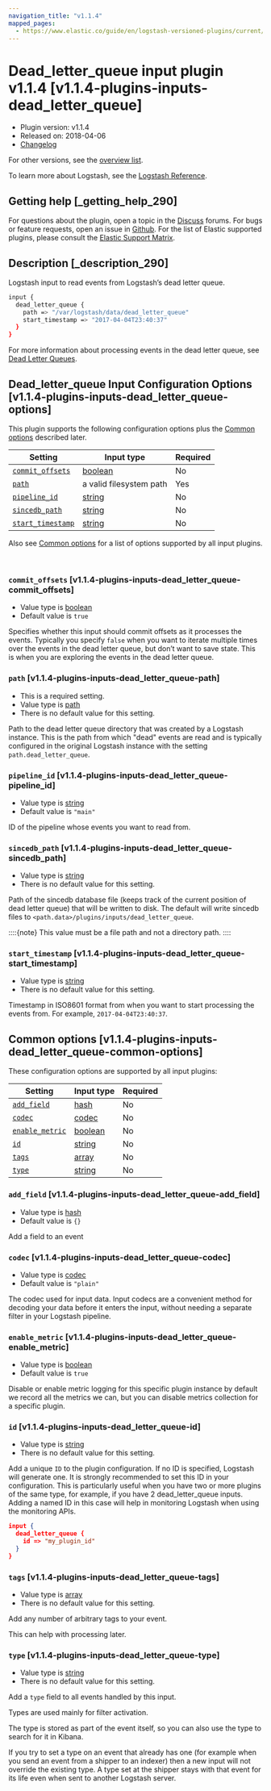 ```yaml
---
navigation_title: "v1.1.4"
mapped_pages:
  - https://www.elastic.co/guide/en/logstash-versioned-plugins/current/v1.1.4-plugins-inputs-dead_letter_queue.html
---
```


# Dead_letter_queue input plugin v1.1.4 [v1.1.4-plugins-inputs-dead_letter_queue]


* Plugin version: v1.1.4
* Released on: 2018-04-06
* [Changelog](https://github.com/logstash-plugins/logstash-input-dead_letter_queue/blob/v1.1.4/CHANGELOG.md)

For other versions, see the [overview list](input-dead_letter_queue-index.md).

To learn more about Logstash, see the [Logstash Reference](logstash://reference/index.md).

## Getting help [_getting_help_290]

For questions about the plugin, open a topic in the [Discuss](http://discuss.elastic.co) forums. For bugs or feature requests, open an issue in [Github](https://github.com/logstash-plugins/logstash-input-dead_letter_queue). For the list of Elastic supported plugins, please consult the [Elastic Support Matrix](https://www.elastic.co/support/matrix#matrix_logstash_plugins).


## Description [_description_290]

Logstash input to read events from Logstash’s dead letter queue.

```sh
input {
  dead_letter_queue {
    path => "/var/logstash/data/dead_letter_queue"
    start_timestamp => "2017-04-04T23:40:37"
  }
}
```

For more information about processing events in the dead letter queue, see [Dead Letter Queues](logstash://reference/dead-letter-queues.md).


## Dead_letter_queue Input Configuration Options [v1.1.4-plugins-inputs-dead_letter_queue-options]

This plugin supports the following configuration options plus the [Common options](v1-1-4-plugins-inputs-dead_letter_queue.md#v1.1.4-plugins-inputs-dead_letter_queue-common-options) described later.

| Setting | Input type | Required |
| --- | --- | --- |
| [`commit_offsets`](v1-1-4-plugins-inputs-dead_letter_queue.md#v1.1.4-plugins-inputs-dead_letter_queue-commit_offsets) | [boolean](logstash://reference/configuration-file-structure.md#boolean) | No |
| [`path`](v1-1-4-plugins-inputs-dead_letter_queue.md#v1.1.4-plugins-inputs-dead_letter_queue-path) | a valid filesystem path | Yes |
| [`pipeline_id`](v1-1-4-plugins-inputs-dead_letter_queue.md#v1.1.4-plugins-inputs-dead_letter_queue-pipeline_id) | [string](logstash://reference/configuration-file-structure.md#string) | No |
| [`sincedb_path`](v1-1-4-plugins-inputs-dead_letter_queue.md#v1.1.4-plugins-inputs-dead_letter_queue-sincedb_path) | [string](logstash://reference/configuration-file-structure.md#string) | No |
| [`start_timestamp`](v1-1-4-plugins-inputs-dead_letter_queue.md#v1.1.4-plugins-inputs-dead_letter_queue-start_timestamp) | [string](logstash://reference/configuration-file-structure.md#string) | No |

Also see [Common options](v1-1-4-plugins-inputs-dead_letter_queue.md#v1.1.4-plugins-inputs-dead_letter_queue-common-options) for a list of options supported by all input plugins.

 

### `commit_offsets` [v1.1.4-plugins-inputs-dead_letter_queue-commit_offsets]

* Value type is [boolean](logstash://reference/configuration-file-structure.md#boolean)
* Default value is `true`

Specifies whether this input should commit offsets as it processes the events. Typically you specify `false` when you want to iterate multiple times over the events in the dead letter queue, but don’t want to save state. This is when you are exploring the events in the dead letter queue.


### `path` [v1.1.4-plugins-inputs-dead_letter_queue-path]

* This is a required setting.
* Value type is [path](logstash://reference/configuration-file-structure.md#path)
* There is no default value for this setting.

Path to the dead letter queue directory that was created by a Logstash instance. This is the path from which "dead" events are read and is typically configured in the original Logstash instance with the setting `path.dead_letter_queue`.


### `pipeline_id` [v1.1.4-plugins-inputs-dead_letter_queue-pipeline_id]

* Value type is [string](logstash://reference/configuration-file-structure.md#string)
* Default value is `"main"`

ID of the pipeline whose events you want to read from.


### `sincedb_path` [v1.1.4-plugins-inputs-dead_letter_queue-sincedb_path]

* Value type is [string](logstash://reference/configuration-file-structure.md#string)
* There is no default value for this setting.

Path of the sincedb database file (keeps track of the current position of dead letter queue) that will be written to disk. The default will write sincedb files to `<path.data>/plugins/inputs/dead_letter_queue`.

::::{note}
This value must be a file path and not a directory path.
::::



### `start_timestamp` [v1.1.4-plugins-inputs-dead_letter_queue-start_timestamp]

* Value type is [string](logstash://reference/configuration-file-structure.md#string)
* There is no default value for this setting.

Timestamp in ISO8601 format from when you want to start processing the events from. For example, `2017-04-04T23:40:37`.



## Common options [v1.1.4-plugins-inputs-dead_letter_queue-common-options]

These configuration options are supported by all input plugins:

| Setting | Input type | Required |
| --- | --- | --- |
| [`add_field`](v1-1-4-plugins-inputs-dead_letter_queue.md#v1.1.4-plugins-inputs-dead_letter_queue-add_field) | [hash](logstash://reference/configuration-file-structure.md#hash) | No |
| [`codec`](v1-1-4-plugins-inputs-dead_letter_queue.md#v1.1.4-plugins-inputs-dead_letter_queue-codec) | [codec](logstash://reference/configuration-file-structure.md#codec) | No |
| [`enable_metric`](v1-1-4-plugins-inputs-dead_letter_queue.md#v1.1.4-plugins-inputs-dead_letter_queue-enable_metric) | [boolean](logstash://reference/configuration-file-structure.md#boolean) | No |
| [`id`](v1-1-4-plugins-inputs-dead_letter_queue.md#v1.1.4-plugins-inputs-dead_letter_queue-id) | [string](logstash://reference/configuration-file-structure.md#string) | No |
| [`tags`](v1-1-4-plugins-inputs-dead_letter_queue.md#v1.1.4-plugins-inputs-dead_letter_queue-tags) | [array](logstash://reference/configuration-file-structure.md#array) | No |
| [`type`](v1-1-4-plugins-inputs-dead_letter_queue.md#v1.1.4-plugins-inputs-dead_letter_queue-type) | [string](logstash://reference/configuration-file-structure.md#string) | No |

### `add_field` [v1.1.4-plugins-inputs-dead_letter_queue-add_field]

* Value type is [hash](logstash://reference/configuration-file-structure.md#hash)
* Default value is `{}`

Add a field to an event


### `codec` [v1.1.4-plugins-inputs-dead_letter_queue-codec]

* Value type is [codec](logstash://reference/configuration-file-structure.md#codec)
* Default value is `"plain"`

The codec used for input data. Input codecs are a convenient method for decoding your data before it enters the input, without needing a separate filter in your Logstash pipeline.


### `enable_metric` [v1.1.4-plugins-inputs-dead_letter_queue-enable_metric]

* Value type is [boolean](logstash://reference/configuration-file-structure.md#boolean)
* Default value is `true`

Disable or enable metric logging for this specific plugin instance by default we record all the metrics we can, but you can disable metrics collection for a specific plugin.


### `id` [v1.1.4-plugins-inputs-dead_letter_queue-id]

* Value type is [string](logstash://reference/configuration-file-structure.md#string)
* There is no default value for this setting.

Add a unique `ID` to the plugin configuration. If no ID is specified, Logstash will generate one. It is strongly recommended to set this ID in your configuration. This is particularly useful when you have two or more plugins of the same type, for example, if you have 2 dead_letter_queue inputs. Adding a named ID in this case will help in monitoring Logstash when using the monitoring APIs.

```json
input {
  dead_letter_queue {
    id => "my_plugin_id"
  }
}
```


### `tags` [v1.1.4-plugins-inputs-dead_letter_queue-tags]

* Value type is [array](logstash://reference/configuration-file-structure.md#array)
* There is no default value for this setting.

Add any number of arbitrary tags to your event.

This can help with processing later.


### `type` [v1.1.4-plugins-inputs-dead_letter_queue-type]

* Value type is [string](logstash://reference/configuration-file-structure.md#string)
* There is no default value for this setting.

Add a `type` field to all events handled by this input.

Types are used mainly for filter activation.

The type is stored as part of the event itself, so you can also use the type to search for it in Kibana.

If you try to set a type on an event that already has one (for example when you send an event from a shipper to an indexer) then a new input will not override the existing type. A type set at the shipper stays with that event for its life even when sent to another Logstash server.



